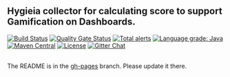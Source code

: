 ## Hygieia collector for calculating score to support Gamification on Dashboards.

[![Build Status](https://travis-ci.com/Hygieia/hygieia-misc-score-collector.svg?branch=master)](https://travis-ci.com/Hygieia/hygieia-misc-score-collector)
[![Quality Gate Status](https://sonarcloud.io/api/project_badges/measure?project=Hygieia_hygieia-misc-score-collector&metric=alert_status)](https://sonarcloud.io/dashboard?id=Hygieia_hygieia-misc-score-collector)
[![Total alerts](https://img.shields.io/lgtm/alerts/g/Hygieia/hygieia-misc-score-collector.svg?logo=lgtm&logoWidth=18)](https://lgtm.com/projects/g/Hygieia/hygieia-misc-score-collector/alerts/)
[![Language grade: Java](https://img.shields.io/lgtm/grade/java/g/Hygieia/hygieia-misc-score-collector.svg?logo=lgtm&logoWidth=18)](https://lgtm.com/projects/g/Hygieia/hygieia-misc-score-collector/context:java)
[![Maven Central](https://img.shields.io/maven-central/v/com.capitalone.dashboard/score-collector.svg?label=Maven%20Central)](https://search.maven.org/search?q=g:%22com.capitalone.dashboard%22%20AND%20a:%22score-collector%22)
[![License](https://img.shields.io/badge/license-Apache%202-blue.svg)](https://www.apache.org/licenses/LICENSE-2.0)
[![Gitter Chat](https://badges.gitter.im/Join%20Chat.svg)](https://www.apache.org/licenses/LICENSE-2.0)
<br>
<br>

The README is in the [gh-pages](https://github.com/capitalone/Hygieia/blob/gh-pages/pages/hygieia/collectors/misc/score.md) branch. Please update it there.
